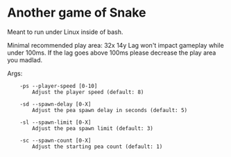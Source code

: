 # Another game of Snake

Meant to run under Linux inside of bash.

Minimal recommended play area: 32x 14y
Lag won't impact gameplay while under 100ms.
If the lag goes above 100ms please decrease the play area you madlad.

Args:

```text
    -ps --player-speed [0-10]
        Adjust the player speed (default: 8)

    -sd --spawn-delay [0-X]
        Adjust the pea spawn delay in seconds (default: 5)

    -sl --spawn-limit [0-X]
        Adjust the pea spawn limit (default: 3)

    -sc --spawn-count [0-X]
        Adjust the starting pea count (default: 1)
```
